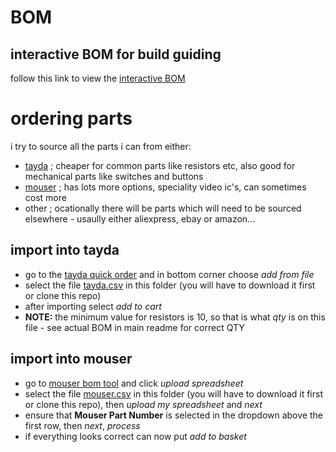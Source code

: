 # BOM

## interactive BOM for build guiding

follow this link to view the [interactive BOM](https://htmlpreview.github.io/?https://github.com/langolierz/robs-whiteboard-funhouse-companion-circuits/blob/master/two_comparator_effect/bom/ibom.html)

# ordering parts

i try to source all the parts i can from either:
- [tayda](https://www.taydaelectronics.com/) ; cheaper for common parts like resistors etc, also good for mechanical parts like switches and buttons
- [mouser](https://www.mouser.de/) ; has lots more options, speciality video ic's, can sometimes cost more
- other ; ocationally there will be parts which will need to be sourced elsewhere - usaully either aliexpress, ebay or amazon...

## import into tayda

- go to the [tayda quick order](https://www.taydaelectronics.com/quick-order/) and in bottom corner choose _add from file_
- select the file [tayda.csv](./tayda.csv) in this folder (you will have to download it first or clone this repo)
- after importing select _add to cart_
- __NOTE:__ the minimum value for resistors is 10, so that is what _qty_ is on this file - see actual BOM in main readme for correct QTY

## import into mouser

- go to [mouser bom tool](https://nz.mouser.com/Bom/) and click _upload spreadsheet_
- select the file [mouser.csv](./mouser.csv) in this folder (you will have to download it first or clone this repo), then _upload my spreadsheet_ and _next_
- ensure that __Mouser Part Number__ is selected in the dropdown above the first row, then _next_, _process_
- if everything looks correct can now put _add to basket_

